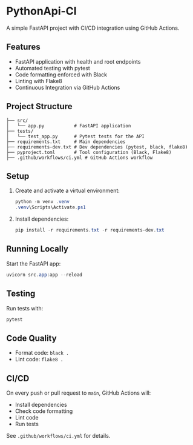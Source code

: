 # PythonApi-CI

A simple FastAPI project with CI/CD integration using GitHub Actions.

## Features
- FastAPI application with health and root endpoints
- Automated testing with pytest
- Code formatting enforced with Black
- Linting with Flake8
- Continuous Integration via GitHub Actions

## Project Structure
```
├── src/
│   └── app.py           # FastAPI application
├── tests/
│   └── test_app.py      # Pytest tests for the API
├── requirements.txt     # Main dependencies
├── requirements-dev.txt # Dev dependencies (pytest, black, flake8)
├── pyproject.toml       # Tool configuration (Black, Flake8)
├── .github/workflows/ci.yml # GitHub Actions workflow
```

## Setup
1. Create and activate a virtual environment:
   ```powershell
   python -m venv .venv
   .venv\Scripts\Activate.ps1
   ```
2. Install dependencies:
   ```powershell
   pip install -r requirements.txt -r requirements-dev.txt
   ```

## Running Locally
Start the FastAPI app:
```powershell
uvicorn src.app:app --reload
```

## Testing
Run tests with:
```powershell
pytest
```

## Code Quality
- Format code: `black .`
- Lint code: `flake8 .`

## CI/CD
On every push or pull request to `main`, GitHub Actions will:
- Install dependencies
- Check code formatting
- Lint code
- Run tests

See `.github/workflows/ci.yml` for details.
